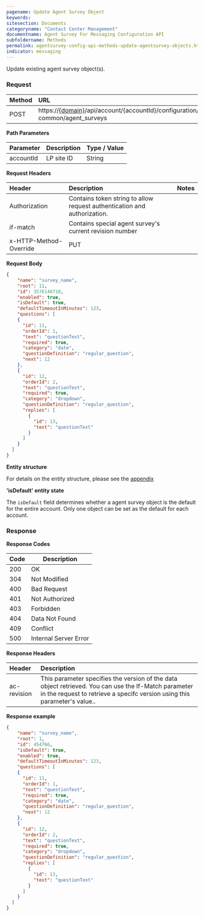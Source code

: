 ```yaml
---
pagename: Update Agent Survey Object
keywords:
sitesection: Documents
categoryname: "Contact Center Management"
documentname: Agent Survey For Messaging Configuration API 
subfoldername: Methods
permalink: agentsurvey-config-api-methods-update-agentsurvey-objects.html
indicator: messaging
---
```


Update existing agent survey object(s).

### Request

| Method | URL |
| :-------- | :------ |
| POST  | https://[{domain}](/agent-domain-domain-api.html)/api/account/{accountId}/configuration/ac-common/agent_surveys |

**Path Parameters**

|Parameter  |Description |  Type / Value |
|:----------- | :------------ | :--------------- |
|accountId | LP site ID | String |

**Request Headers**

|Header | Description| Notes |
|:------- | :-------------- | :--- |
|Authorization | Contains token string to allow request authentication and authorization. |
|if-match|Contains special agent survey's current revision number|
|x-HTTP-Method-Override | PUT|

**Request Body**

```json
{
    "name": "survey_name",
    "root": 11,
    "id": 3576140710,
    "enabled": true,
    "isDefault": true,
    "defaultTimeoutInMinutes": 123,
    "questions": [
    {
      "id": 11,
      "orderId": 1,
      "text": "questionText",
      "required": true,
      "category": "date",
      "questionDefinition": "regular_question",
      "next": 12
    },
    {
      "id": 12,
      "orderId": 2,
      "text": "questionText",
      "required": true,
      "category": "dropdown",
      "questionDefinition": "regular_question",
      "replies": [
        {
          "id": 13,
          "text": "questionText"
        }
      ]
    }
  ]
}
```

**Entity structure**

For details on the entity structure, please see the [appendix](https://lpgithub.dev.lprnd.net/morana/developers-community/blob/agent%7B_survey_documentation/pages/documents/ContactCenterManagement/AgentSurveyForMessaging/AgentSurveyForMessagingConfigurationApi/Appendix/appendix.md)

**'isDefault' entity state**

The `isDefault` field determines whether a agent survey object is the default for the entire account. Only one object can be set as the default for each account. 


### Response

**Response Codes**

| Code | Description           |
|------|-----------------------|
| 200  | OK                    |
| 304  | Not Modified          |
| 400  | Bad Request           |
| 401  | Not Authorized        |
| 403  | Forbidden             |
| 404  | Data Not Found        |
| 409  | Conflict              |
| 500  | Internal Server Error |

**Response Headers**

|Header|  Description|
|:-------|   :-----  |
|ac-revision|  This parameter specifies the version of the data object retrieved. You can use the If-Match parameter in the request to retrieve a specifc version using this parameter's value..|  

**Response example**

```json
{
    "name": "survey_name",
    "root": 1,
    "id": 454766,
    "isDefault": true,
    "enabled": true,
    "defaultTimeoutInMinutes": 123,
    "questions": [
    {
      "id": 11,
      "orderId": 1,
      "text": "questionText",
      "required": true,
      "category": "date",
      "questionDefinition": "regular_question",
      "next": 12
    },
    {
      "id": 12,
      "orderId": 2,
      "text": "questionText",
      "required": true,
      "category": "dropdown",
      "questionDefinition": "regular_question",
      "replies": [
        {
          "id": 13,
          "text": "questionText"
        }
      ]
    }
  ]
}
```